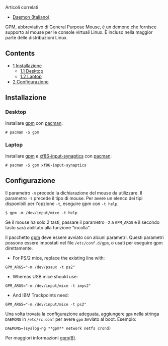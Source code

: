 Articoli correlati

*   [Daemon (Italiano)](/index.php/Daemon_(Italiano) "Daemon (Italiano)")

GPM, abbreviativo di General Purpose Mouse, è un demone che fornisce supporto al mouse per le console virtuali Linux. È incluso nella maggior parte delle distribuzioni Linux.

## Contents

*   [1 Installazione](#Installazione)
    *   [1.1 Desktop](#Desktop)
    *   [1.2 Laptop](#Laptop)
*   [2 Configurazione](#Configurazione)

## Installazione

### Desktop

Installare [gpm](https://www.archlinux.org/packages/?name=gpm) con [pacman](/index.php/Pacman "Pacman"):

```
# pacman -S gpm

```

### Laptop

Installare [gpm](https://www.archlinux.org/packages/?name=gpm) e [xf86-input-synaptics](https://www.archlinux.org/packages/?name=xf86-input-synaptics) con [pacman](/index.php/Pacman "Pacman"):

```
# pacman -S gpm xf86-input-synaptics

```

## Configurazione

Il parametro `-m` precede la dichiarazione del mouse da utilizzare. Il parametro `-t` precede il tipo di mouse. Per avere un elenco dei tipi disponibili per l'opzione `-t`, eseguire gpm con `-t help`.

```
$ gpm -m /dev/input/mice -t help

```

Se il mouse ha solo 2 tasti, passare il parametro `-2` a `GPM_ARGS` e il secondo tasto sarà abilitato alla funzione "incolla".

Il pacchetto [gpm](https://www.archlinux.org/packages/?name=gpm) deve essere avviato con alcuni parametri. Questi parametri possono essere impostati nel file `/etc/conf.d/gpm`, o usati per eseguire gpm direttamente.

*   For PS/2 mice, replace the existing line with:

```
GPM_ARGS="-m /dev/psaux -t ps2"

```

*   Whereas USB mice should use:

```
GPM_ARGS="-m /dev/input/mice -t imps2"

```

*   And IBM Trackpoints need:

```
GPM_ARGS="-m /dev/input/mice -t ps2"

```

Una volta trovata la configurazione adeguata, aggiungere `gpm` nella stringa `DAEMONS` in `/etc/rc.conf` per avere `gpm` avviato al boot. Esempio:

```
DAEMONS=(syslog-ng **gpm** network netfs crond)

```

Per maggiori informazioni [gpm(8)](http://jlk.fjfi.cvut.cz/arch/manpages/man/gpm.8).